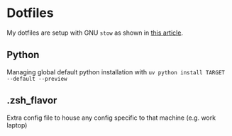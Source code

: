 # Dotfiles
My dotfiles are setup with GNU `stow` as shown in [this article](https://venthur.de/2021-12-19-managing-dotfiles-with-stow.html).

## Python
Managing global default python installation with `uv python install TARGET --default --preview`

## .zsh_flavor
Extra config file to house any config specific to that machine (e.g. work laptop)
